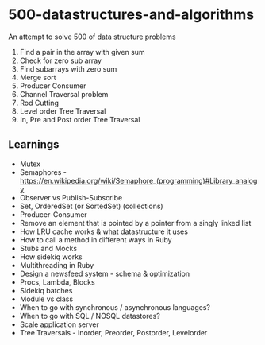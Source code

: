# 500-datastructures-and-algorithms
An attempt to solve 500 of data structure problems

1. Find a pair in the array with given sum
2. Check for zero sub array
3. Find subarrays with zero sum
4. Merge sort
5. Producer Consumer
6. Channel Traversal problem
7. Rod Cutting
8. Level order Tree Traversal
9. In, Pre and Post order Tree Traversal

## Learnings
* Mutex
* Semaphores - https://en.wikipedia.org/wiki/Semaphore_(programming)#Library_analogy
* Observer vs Publish-Subscribe
* Set, OrderedSet (or SortedSet) (collections)
* Producer-Consumer
* Remove an element that is pointed by a pointer from a singly linked list
* How LRU cache works & what datastructure it uses
* How to call a method in different ways in Ruby
* Stubs and Mocks
* How sidekiq works
* Multithreading in Ruby
* Design a newsfeed system - schema & optimization
* Procs, Lambda, Blocks
* Sidekiq batches
* Module vs class
* When to go with synchronous / asynchronous languages?
* When to go with SQL / NOSQL datastores?
* Scale application server
* Tree Traversals - Inorder, Preorder, Postorder, Levelorder
